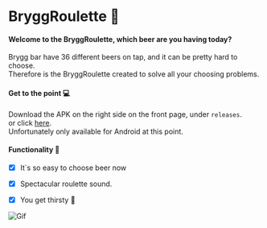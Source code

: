 # BryggRoulette 🍺
#### Welcome to the BryggRoulette, which beer are you having today?  
Brygg bar have 36 different beers on tap, and it can be pretty hard to choose.\
Therefore is the BryggRoulette created to solve all your choosing problems.

#### Get to the point 💻
Download the APK on the right side on the front page, under `releases`.\
or click <a href="https://github.com/SebastianHellum/BryggRoulette/releases/tag/v.0.0.1-aplha">here</a>.\
Unfortunately only available for Android at this point.  

#### Functionality 🤖
* [X] It`s so easy to choose beer now
* [X] Spectacular roulette sound. 
* [X] You get thirsty 🍻


![Gif](gif/spinning.gif) 
